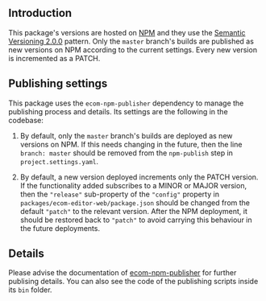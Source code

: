 ## Introduction

This package's versions are hosted on [NPM](https://www.npmjs.com/package/@photobox/ecom-editor-web) and they use the [Semantic Versioning 2.0.0](https://semver.org) pattern. Only the `master` branch's builds are published as new versions on NPM according to the current settings. Every new version is incremented as a PATCH.

## Publishing settings

This package uses the `ecom-npm-publisher` dependency to manage the publishing process and details. Its settings are the following in the codebase:

1. By default, only the `master` branch's builds are deployed as new versions on NPM. If this needs changing in the future, then the line `branch: master` should be removed from the `npm-publish` step in `project.settings.yaml`.

2. By default, a new version deployed increments only the PATCH version. If the functionality added subscribes to a MINOR or MAJOR version, then the `"release"` sub-property of the `"config"` property in `packages/ecom-editor-web/package.json` should be changed from the default `"patch"` to the relevant version. After the NPM deployment, it should be restored back to `"patch"` to avoid carrying this behaviour in the future deployments.

## Details

Please advise the documentation of [ecom-npm-publisher](https://github.com/photobox/ecom-npm-publisher#photoboxecom-npm-publisher) for further publising details. You can also see the code of the publishing scripts inside its `bin` folder.
